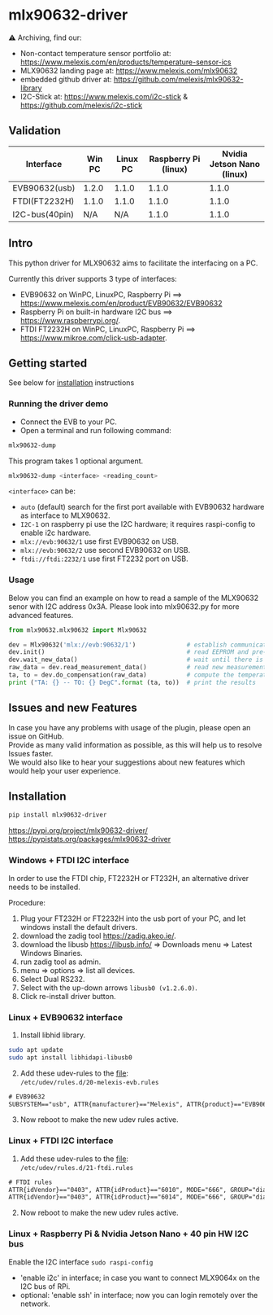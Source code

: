 # mlx90632-driver

:warning: Archiving, find our:
- Non-contact temperature sensor portfolio at: https://www.melexis.com/en/products/temperature-sensor-ics
- MLX90632 landing page at: https://www.melexis.com/mlx90632
- embedded github driver at: https://github.com/melexis/mlx90632-library
- I2C-Stick at: https://www.melexis.com/i2c-stick & https://github.com/melexis/i2c-stick



## Validation

| Interface      | Win PC   | Linux PC      | Raspberry Pi (linux) | Nvidia Jetson Nano (linux) |
| -------------- | -------- | ------------- | -------------------- | -------------------------- |
| EVB90632(usb)  | 1.2.0    | 1.1.0         | 1.1.0                | 1.1.0                      |
| FTDI(FT2232H)  | 1.1.0    | 1.1.0         | 1.1.0                | 1.1.0                      |
| I2C-bus(40pin) | N/A      | N/A           | 1.1.0                | 1.1.0                      |

## Intro

This python driver for MLX90632 aims to facilitate the interfacing on a PC.

Currently this driver supports 3 type of interfaces:
- EVB90632 on WinPC, LinuxPC, Raspberry Pi ==> https://www.melexis.com/en/product/EVB90632/EVB90632
- Raspberry Pi on built-in hardware I2C bus ==> https://www.raspberrypi.org/.
- FTDI FT2232H on WinPC, LinuxPC, Raspberry Pi ==> https://www.mikroe.com/click-usb-adapter.

## Getting started

See below for [installation](#installation) instructions


### Running the driver demo

* Connect the EVB to your PC.  
* Open a terminal and run following command:  


```bash
mlx90632-dump
```

This program takes 1 optional argument.

```bash
mlx90632-dump <interface> <reading_count>
```

`<interface>` can be:
- `auto` (default) search for the first port available with EVB90632 hardware as interface to MLX90632.
- `I2C-1` on raspberry pi use the I2C hardware; it requires raspi-config to enable i2c hardware.
- `mlx://evb:90632/1` use first EVB90632 on USB.
- `mlx://evb:90632/2` use second EVB90632 on USB.
- `ftdi://ftdi:2232/1` use first FT2232 port on USB.

### Usage

Below you can find an example on how to read a sample of the MLX90632 senor with I2C address 0x3A. Please look into mlx90632.py for more advanced features.

```python
from mlx90632.mlx90632 import Mlx90632

dev = Mlx90632('mlx://evb:90632/1')              # establish communication between EVB90632 and PC
dev.init()                                       # read EEPROM and pre-compute calibration parameters.
dev.wait_new_data()                              # wait until there is new data.
raw_data = dev.read_measurement_data()           # read new measurement data.
ta, to = dev.do_compensation(raw_data)           # compute the temperature.
print ("TA: {} -- TO: {} DegC".format (ta, to))  # print the results
```

## Issues and new Features

In case you have any problems with usage of the plugin, please open an issue on GitHub.  
Provide as many valid information as possible, as this will help us to resolve Issues faster.  
We would also like to hear your suggestions about new features which would help your user experience.


## Installation

```bash
pip install mlx90632-driver
```

https://pypi.org/project/mlx90632-driver/  
https://pypistats.org/packages/mlx90632-driver  


### Windows + FTDI I2C interface

In order to use the FTDI chip, FT2232H or FT232H, an alternative driver needs to be installed.

Procedure:

1. Plug your FT232H or FT2232H into the usb port of your PC, and let windows install the default drivers.
1. download the zadig tool https://zadig.akeo.ie/.
1. download the libusb https://libusb.info/ => Downloads menu => Latest Windows Binaries.
1. run zadig tool as admin.
1. menu => options => list all devices.
1. Select Dual RS232.
1. Select with the up-down arrows `libusb0 (v1.2.6.0)`.
1. Click re-install driver button.


### Linux + EVB90632 interface

1. Install libhid library.

```bash
sudo apt update
sudo apt install libhidapi-libusb0
```
2. Add these udev-rules to the [file](udev_rules/20-melexis-evb.rules):  
`/etc/udev/rules.d/20-melexis-evb.rules`  

```txt
# EVB90632
SUBSYSTEM=="usb", ATTR{manufacturer}=="Melexis", ATTR{product}=="EVB90632", GROUP="plugdev", MODE="0666"
```
3. Now reboot to make the new udev rules active.


### Linux + FTDI I2C interface

1. Add these udev-rules to the [file](udev_rules/21-ftdi.rules):  
`/etc/udev/rules.d/21-ftdi.rules`  

```txt
# FTDI rules
ATTR{idVendor}=="0403", ATTR{idProduct}=="6010", MODE="666", GROUP="dialout"
ATTR{idVendor}=="0403", ATTR{idProduct}=="6014", MODE="666", GROUP="dialout"
```
2. Now reboot to make the new udev rules active.


### Linux + Raspberry Pi & Nvidia Jetson Nano + 40 pin HW I2C bus

Enable the I2C interface
`sudo raspi-config`

  - 'enable i2c' in interface; in case you want to connect MLX9064x on the I2C bus of RPi.
  - optional: 'enable ssh' in interface; now you can login remotely over the network.
